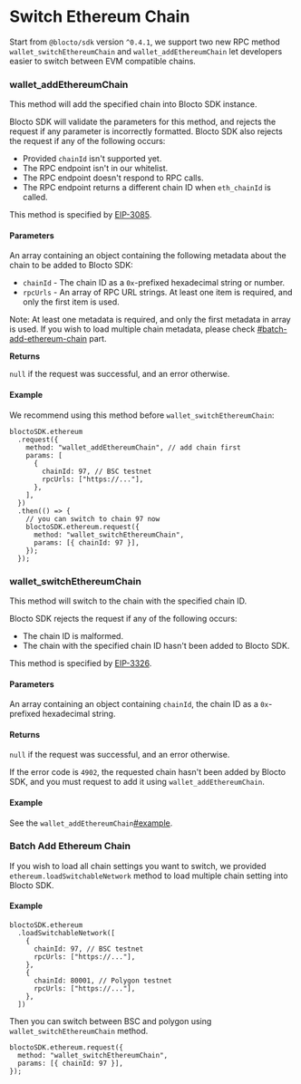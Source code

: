 # Switch Ethereum Chain

Start from `@blocto/sdk` version `^0.4.1`, we support two new RPC method `wallet_switchEthereumChain` and `wallet_addEthereumChain` let developers easier to switch between EVM compatible chains​.&#x20;

### wallet\_addEthereumChain[​](https://docs.metamask.io/wallet/reference/rpc-api/#wallet\_addethereumchain) <a href="#wallet_addethereumchain" id="wallet_addethereumchain"></a>

This method will add the specified chain into Blocto SDK instance.&#x20;

Blocto SDK will validate the parameters for this method, and rejects the request if any parameter is incorrectly formatted. Blocto SDK also rejects the request if any of the following occurs:

* Provided `chainId` isn't supported yet.
* The RPC endpoint isn't in our whitelist.
* The RPC endpoint doesn't respond to RPC calls.
* The RPC endpoint returns a different chain ID when `eth_chainId` is called.

This method is specified by [EIP-3085](https://eips.ethereum.org/EIPS/eip-3085).

#### **Parameters**[**​**](https://docs.metamask.io/wallet/reference/rpc-api/#parameters-1)

An array containing an object containing the following metadata about the chain to be added to Blocto SDK:

* `chainId` - The chain ID as a `0x`-prefixed hexadecimal string or number.
* `rpcUrls` - An array of RPC URL strings. At least one item is required, and only the first item is used.

Note: At least one metadata is required, and only the first metadata in array is used. If you wish to load multiple chain metadata, please check [#batch-add-ethereum-chain](switch-ethereum-chain.md#batch-add-ethereum-chain "mention") part.

**Returns**[**​**](https://docs.metamask.io/wallet/reference/rpc-api/#returns-3)

`null` if the request was successful, and an error otherwise.

#### **Example**[**​**](https://docs.metamask.io/wallet/reference/rpc-api/#example-2)

We recommend using this method before `wallet_switchEthereumChain`:

```
bloctoSDK.ethereum
  .request({
    method: "wallet_addEthereumChain", // add chain first
    params: [
      {
        chainId: 97, // BSC testnet
        rpcUrls: ["https://..."],
      },
    ],
  })
  .then(() => {
    // you can switch to chain 97 now
    bloctoSDK.ethereum.request({
      method: "wallet_switchEthereumChain",
      params: [{ chainId: 97 }],
    });
  });
```

### wallet\_switchEthereumChain[​](https://docs.metamask.io/wallet/reference/rpc-api/#wallet\_switchethereumchain) <a href="#wallet_switchethereumchain" id="wallet_switchethereumchain"></a>

This method will switch to the chain with the specified chain ID.

Blocto SDK rejects the request if any of the following occurs:

* The chain ID is malformed.
* The chain with the specified chain ID hasn't been added to Blocto SDK.

This method is specified by [EIP-3326](https://ethereum-magicians.org/t/eip-3326-wallet-switchethereumchain).

#### **Parameters**[**​**](https://docs.metamask.io/wallet/reference/rpc-api/#parameters-2)

An array containing an object containing `chainId`, the chain ID as a `0x`-prefixed hexadecimal string.

#### **Returns**[**​**](https://docs.metamask.io/wallet/reference/rpc-api/#returns-4)

`null` if the request was successful, and an error otherwise.

If the error code is `4902`, the requested chain hasn't been added by Blocto SDK, and you must request to add it using `wallet_addEthereumChain`.

#### **Example**[**​**](https://docs.metamask.io/wallet/reference/rpc-api/#example-3)

See the `wallet_addEthereumChain`[#example](switch-ethereum-chain.md#example "mention").

### Batch Add Ethereum Chain

If you wish to load all chain settings you want to switch, we provided  `ethereum.loadSwitchableNetwork` method to load multiple chain setting into Blocto SDK.&#x20;

#### Example

```
bloctoSDK.ethereum
  .loadSwitchableNetwork([
    {
      chainId: 97, // BSC testnet
      rpcUrls: ["https://..."],
    },
    {
      chainId: 80001, // Polygon testnet
      rpcUrls: ["https://..."],
    },
  ])
```

Then you can switch between BSC and polygon using `wallet_switchEthereumChain` method.&#x20;

```
bloctoSDK.ethereum.request({
  method: "wallet_switchEthereumChain",
  params: [{ chainId: 97 }],
});
```
